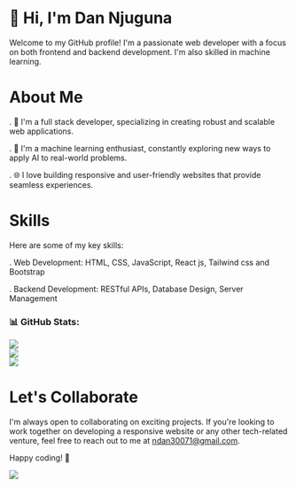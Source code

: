 # 👋 Hi, I'm Dan Njuguna
Welcome to my GitHub profile! I'm a passionate web developer with a focus on both frontend and backend development. I'm also skilled in machine learning.

# About Me
. 💼 I'm a full stack developer, specializing in creating robust and scalable web applications.

. 🧠 I'm a machine learning enthusiast, constantly exploring new ways to apply AI to real-world problems.

. 🌐 I love building responsive and user-friendly websites that provide seamless experiences.

# Skills
Here are some of my key skills:

. Web Development: HTML, CSS, JavaScript, React js, Tailwind css and Bootstrap

. Backend Development: RESTful APIs, Database Design, Server Management
### 📊 GitHub Stats:
![](https://github-readme-stats.vercel.app/api?username=DANNJUGUNA&include_all_commits=true&count_private=false)<br/>
![](https://github-readme-streak-stats.herokuapp.com/?user=DANNJUGUNA)<br/>
![](https://github-readme-stats.vercel.app/api/top-langs/?username=DANNJUGUNA&include_all_commits=true&count_private=false&layout=compact)



# Let's Collaborate
I'm always open to collaborating on exciting projects. If you're looking to work together on developing a responsive website or any other tech-related venture, feel free to reach out to me at ndan30071@gmail.com.

Happy coding! 🚀

[![](https://visitcount.itsvg.in/api?id=DANNJUGUNA&icon=0&color=0)](https://visitcount.itsvg.in)
